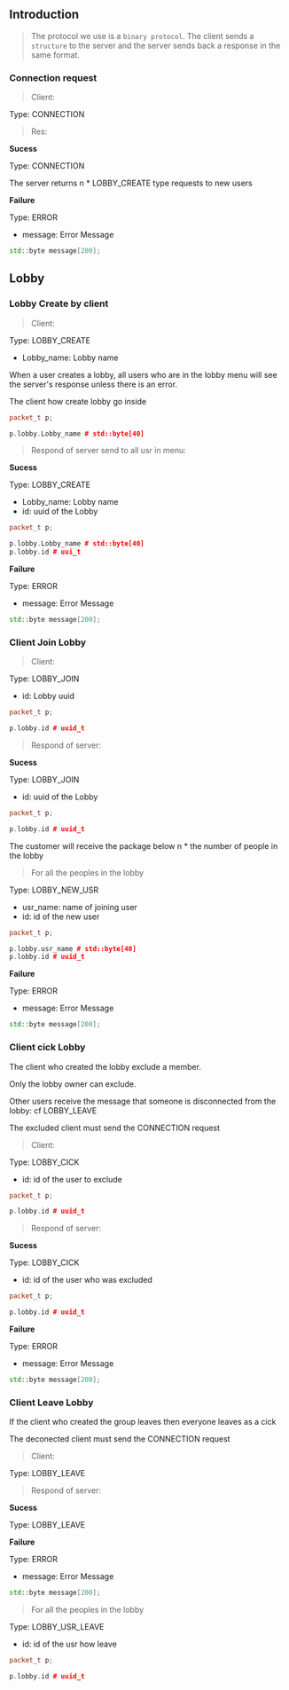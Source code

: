 ## Introduction

> The protocol we use is a `binary protocol`. The client sends a `structure` to the server and the server sends back a response in the same format.

### Connection request

> Client:

Type: CONNECTION

> Res:

**Sucess**

Type: CONNECTION

The server returns n \* LOBBY_CREATE type requests to new users

**Failure**

Type: ERROR

- message: Error Message

```cpp
std::byte message[200];
```

## Lobby

### Lobby Create by client

> Client:

Type: LOBBY_CREATE

- Lobby_name: Lobby name

When a user creates a lobby, all users who are in the lobby menu will see the server's response unless there is an error.

The client how create lobby go inside

```cpp
packet_t p;

p.lobby.Lobby_name # std::byte[40]
```

> Respond of server send to all usr in menu:

**Sucess**

Type: LOBBY_CREATE

- Lobby_name: Lobby name
- id: uuid of the Lobby

```cpp
packet_t p;

p.lobby.Lobby_name # std::byte[40]
p.lobby.id # uui_t
```

**Failure**

Type: ERROR

- message: Error Message

```cpp
std::byte message[200];
```

### Client Join Lobby

> Client:

Type: LOBBY_JOIN

- id: Lobby uuid

```cpp
packet_t p;

p.lobby.id # uuid_t
```

> Respond of server:

**Sucess**

Type: LOBBY_JOIN

- id: uuid of the Lobby

```cpp
packet_t p;

p.lobby.id # uuid_t
```

The customer will receive the package below n \* the number of people in the lobby

> For all the peoples in the lobby

Type: LOBBY_NEW_USR

- usr_name: name of joining user
- id: id of the new user

```cpp
packet_t p;

p.lobby.usr_name # std::byte[40]
p.lobby.id # uuid_t
```

**Failure**

Type: ERROR

- message: Error Message

```cpp
std::byte message[200];
```

### Client cick Lobby

The client who created the lobby exclude a member.

Only the lobby owner can exclude.

Other users receive the message that someone is disconnected from the lobby: cf LOBBY_LEAVE

The excluded client must send the CONNECTION request

> Client:

Type: LOBBY_CICK

- id: id of the user to exclude

```cpp
packet_t p;

p.lobby.id # uuid_t
```

> Respond of server:

**Sucess**

Type: LOBBY_CICK

- id: id of the user who was excluded

```cpp
packet_t p;

p.lobby.id # uuid_t
```

**Failure**

Type: ERROR

- message: Error Message

```cpp
std::byte message[200];
```

### Client Leave Lobby

If the client who created the group leaves then everyone leaves as a cick

The deconected client must send the CONNECTION request

> Client:

Type: LOBBY_LEAVE

> Respond of server:

**Sucess**

Type: LOBBY_LEAVE

**Failure**

Type: ERROR

- message: Error Message

```cpp
std::byte message[200];
```

> For all the peoples in the lobby

Type: LOBBY_USR_LEAVE

- id: id of the usr how leave

```cpp
packet_t p;

p.lobby.id # uuid_t
```
